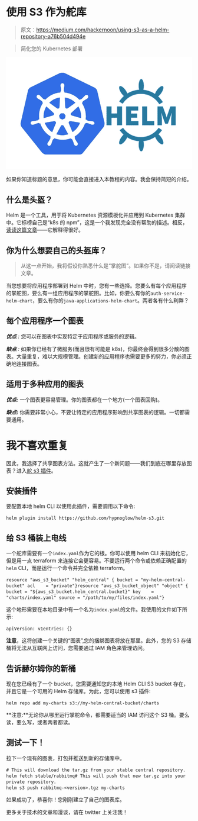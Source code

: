 # 使用 S3 作为舵库

> 原文：<https://medium.com/hackernoon/using-s3-as-a-helm-repository-a76b504d494e>

> 简化您的 Kubernetes 部署

![](img/1fdcb4e6b02c96b3a59fc71f100fe54f.png)

如果你知道标题的意思，你可能会直接进入本教程的内容。我会保持简短的介绍。

## 什么是头盔？

Helm 是一个工具，用于将 Kubernetes 资源模板化并应用到 Kubernetes 集群中。它标榜自己是“k8s 的 npm”，这是一个我发现完全没有帮助的描述。相反，[读读这篇文章](https://hackernoon.com/what-is-helm-and-why-you-should-love-it-74bf3d0aafc)——它解释得很好。

## 你为什么想要自己的头盔库？

> 从这一点开始，我将假设你熟悉什么是“掌舵图”。如果你不是，请阅读链接文章。

当您想要将应用程序部署到 Helm 中时，您有一些选择。您要么有每个应用程序的掌舵图，要么有一组应用程序的掌舵图。比如，你要么有你的`auth-service-helm-chart`，要么有你的`java-applications-helm-chart`。两者各有什么利弊？

## 每个应用程序一个图表

***优点*** *:* 您可以在图表中实现特定于应用程序或服务的逻辑。

***缺点*** *:* 如果你已经有了微服务(而且很有可能是 k8s)，你最终会得到很多分散的图表。大量重复，难以大规模管理。创建新的应用程序也需要更多的努力，你必须正确地连接图表。

## 适用于多种应用的图表

***优点:*** 一个图表更容易管理。你的图表都在一个地方(一个图表回购)。

***缺点:*** 你需要非常小心，不要让特定的应用程序影响到共享图表的逻辑。一切都需要通用。

# 我不喜欢重复

因此，我选择了共享图表方法。这就产生了一个新问题——我们到底在哪里存放图表？进入[舵 s3 插件](https://github.com/hypnoglow/helm-s3)。

## **安装插件**

要配置本地 helm CLI 以使用此插件，需要调用以下命令:

```
helm plugin install https://github.com/hypnoglow/helm-s3.git
```

## 给 S3 桶装上电线

一个舵库需要有一个`index.yaml`作为它的根。你可以使用 helm CLI 来初始化它，但是用一点 terraform 来连接它会更容易。不要运行两个命令或依赖正确配置的`helm` CLI，而是运行一个命令并完全依赖 terraform。

```
resource "aws_s3_bucket" "helm_central" { bucket = "my-helm-central-bucket" acl    = "private"}resource "aws_s3_bucket_object" "object" { bucket = "${aws_s3_bucket.helm_central.bucket}" key    = "charts/index.yaml" source = "/path/to/my/files/index.yaml"}
```

这个地形需要在本地目录中有一个名为`index.yaml`的文件。我使用的文件如下所示:

```
apiVersion: v1entries: {}
```

**注意**，这将创建一个关键的“图表”,您的捆绑图表将放在那里。此外，您的 S3 存储桶将无法从互联网上访问，您需要通过 IAM 角色来管理访问。

## 告诉赫尔姆你的新桶

现在您已经有了一个 bucket，您需要通知您的本地 Helm CLI S3 bucket 存在，并且它是一个可用的 Helm 存储库。为此，您可以使用 s3 插件:

```
helm repo add my-charts s3://my-helm-central-bucket/charts
```

**注意:**无论你从哪里运行掌舵命令，都需要适当的 IAM 访问这个 S3 桶。要么读，要么写，或者两者都读。

## 测试一下！

拉下一个现有的图表，打包并推送到新的存储库中。

```
# This will download the tar.gz from your stable central repository.
helm fetch stable/rabbitmq# This will push that new tar.gz into your private repository.
helm s3 push rabbitmq-<version>.tgz my-charts
```

如果成功了，恭喜你！您刚刚建立了自己的图表库。

更多关于技术的文章和漫谈，请在 twitter 上关注我！
